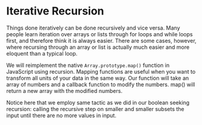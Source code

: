 # Iterative Recursion

Things done iteratively can be done recursively and vice versa. Many people learn iteration over arrays or lists through for loops and while loops first, and therefore think it is always easier. There are some cases, however, where recursing through an array or list is actually much easier and more eloquent than a typical loop.

We will reimplement the native `Array.prototype.map()` function in JavaScript using recursion. Mapping functions are useful when you want to transform all units of your data in the same way. Our function will take an array of numbers and a callback function to modify the numbers. map() will return a new array with the modified numbers.

Notice here that we employ same tactic as we did in our boolean seeking recursion: calling the recursive step on smaller and smaller subsets the input until there are no more values in input.
